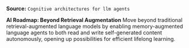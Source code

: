 **Source:** `Cognitive architectures for llm agents`

**AI Roadmap: Beyond Retrieval Augmentation**
Move beyond traditional retrieval-augmented language models by enabling memory-augmented language agents to both read and write self-generated content autonomously, opening up possibilities for efficient lifelong learning.
